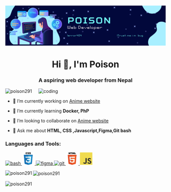 ![logo](https://github.com/poison291/poison291/blob/main/Blue%20Illustration%20Personal%20LinkedIn%20Banner.png)
<h1 align="center">Hi 👋, I'm Poison</h1>
<h3 align="center">A aspiring web developer from Nepal</h3>

<img align="right" alt="coding" width="400" src="https://media1.giphy.com/media/2IudUHdI075HL02Pkk/200w.gif?cid=6c09b952wh8365fccfaxxdjd5kfncn660lhdewobbr28hf1i&ep=v1_gifs_search&rid=200w.gif&ct=g">

<p align="left"> <img src="https://komarev.com/ghpvc/?username=poison291&label=Profile%20views&color=0e75b6&style=flat" alt="poison291" /> </p>

- 🔭 I’m currently working on [Anime website](https://github.com/poison291/Anime-website.git)

- 🌱 I’m currently learning **Docker, PhP**

- 👯 I’m looking to collaborate on [Anime website](https://github.com/poison291/Anime-website.git)

- 💬 Ask me about **HTML, CSS ,Javascript,Figma,Git bash**

<h3 align="left">Languages and Tools:</h3>
<p align="left"> <a href="https://www.gnu.org/software/bash/" target="_blank" rel="noreferrer"> <img src="https://www.vectorlogo.zone/logos/gnu_bash/gnu_bash-icon.svg" alt="bash" width="40" height="40"/> </a> <a href="https://www.w3schools.com/css/" target="_blank" rel="noreferrer"> <img src="https://raw.githubusercontent.com/devicons/devicon/master/icons/css3/css3-original-wordmark.svg" alt="css3" width="40" height="40"/> </a> <a href="https://www.figma.com/" target="_blank" rel="noreferrer"> <img src="https://www.vectorlogo.zone/logos/figma/figma-icon.svg" alt="figma" width="40" height="40"/> </a> <a href="https://git-scm.com/" target="_blank" rel="noreferrer"> <img src="https://www.vectorlogo.zone/logos/git-scm/git-scm-icon.svg" alt="git" width="40" height="40"/> </a> <a href="https://www.w3.org/html/" target="_blank" rel="noreferrer"> <img src="https://raw.githubusercontent.com/devicons/devicon/master/icons/html5/html5-original-wordmark.svg" alt="html5" width="40" height="40"/> </a> <a href="https://developer.mozilla.org/en-US/docs/Web/JavaScript" target="_blank" rel="noreferrer"> <img src="https://raw.githubusercontent.com/devicons/devicon/master/icons/javascript/javascript-original.svg" alt="javascript" width="40" height="40"/> </a> </p>

<p><img align="left" src="https://github-readme-stats.vercel.app/api/top-langs?username=poison291&show_icons=true&locale=en&layout=compact" alt="poison291" /></p>

<p>&nbsp;<img align="center" src="https://github-readme-stats.vercel.app/api?username=poison291&show_icons=true&locale=en" alt="poison291" /></p>

<p><img align="center" src="https://github-readme-streak-stats.herokuapp.com/?user=poison291&" alt="poison291" /></p>
